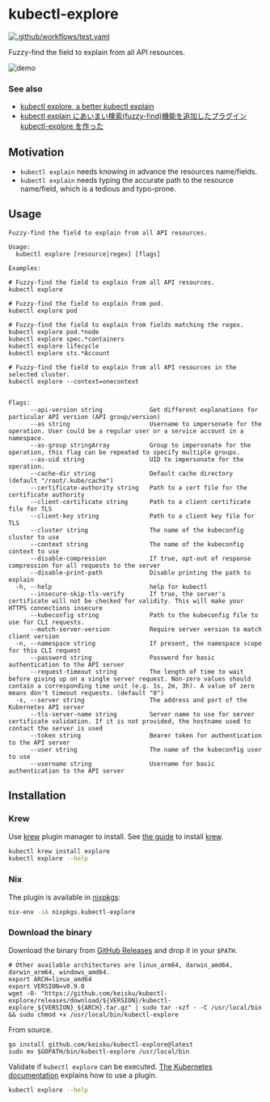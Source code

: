 # kubectl-explore

[![.github/workflows/test.yaml](https://github.com/keisku/kubectl-explore/actions/workflows/test.yaml/badge.svg)](https://github.com/keisku/kubectl-explore/actions/workflows/test.yaml)

Fuzzy-find the field to explain from all API resources.

![demo](./demo.gif)

### See also

- [kubectl explore, a better kubectl explain](https://keisku.medium.com/kubectl-explore-a-better-kubectl-explain-46a939fafe3a)
- [kubectl explain にあいまい検索(fuzzy-find)機能を追加したプラグイン kubectl-explore を作った](https://zenn.dev/kskumgk63/articles/d52be6c4a31bbb)

## Motivation

- `kubectl explain` needs knowing in advance the resources name/fields.
- `kubectl explain` needs typing the accurate path to the resource name/field, which is a tedious and typo-prone.

## Usage

```
Fuzzy-find the field to explain from all API resources.

Usage:
  kubectl explore [resource|regex] [flags]

Examples:

# Fuzzy-find the field to explain from all API resources.
kubectl explore

# Fuzzy-find the field to explain from pod.
kubectl explore pod

# Fuzzy-find the field to explain from fields matching the regex.
kubectl explore pod.*node
kubectl explore spec.*containers
kubectl explore lifecycle
kubectl explore sts.*Account

# Fuzzy-find the field to explain from all API resources in the selected cluster.
kubectl explore --context=onecontext


Flags:
      --api-version string             Get different explanations for particular API version (API group/version)
      --as string                      Username to impersonate for the operation. User could be a regular user or a service account in a namespace.
      --as-group stringArray           Group to impersonate for the operation, this flag can be repeated to specify multiple groups.
      --as-uid string                  UID to impersonate for the operation.
      --cache-dir string               Default cache directory (default "/root/.kube/cache")
      --certificate-authority string   Path to a cert file for the certificate authority
      --client-certificate string      Path to a client certificate file for TLS
      --client-key string              Path to a client key file for TLS
      --cluster string                 The name of the kubeconfig cluster to use
      --context string                 The name of the kubeconfig context to use
      --disable-compression            If true, opt-out of response compression for all requests to the server
      --disable-print-path             Disable printing the path to explain
  -h, --help                           help for kubectl
      --insecure-skip-tls-verify       If true, the server's certificate will not be checked for validity. This will make your HTTPS connections insecure
      --kubeconfig string              Path to the kubeconfig file to use for CLI requests.
      --match-server-version           Require server version to match client version
  -n, --namespace string               If present, the namespace scope for this CLI request
      --password string                Password for basic authentication to the API server
      --request-timeout string         The length of time to wait before giving up on a single server request. Non-zero values should contain a corresponding time unit (e.g. 1s, 2m, 3h). A value of zero means don't timeout requests. (default "0")
  -s, --server string                  The address and port of the Kubernetes API server
      --tls-server-name string         Server name to use for server certificate validation. If it is not provided, the hostname used to contact the server is used
      --token string                   Bearer token for authentication to the API server
      --user string                    The name of the kubeconfig user to use
      --username string                Username for basic authentication to the API server
```

## Installation

### Krew

Use [krew](https://krew.sigs.k8s.io/) plugin manager to install.
See [the guide](https://krew.sigs.k8s.io/docs/user-guide/setup/install/) to install [krew](https://krew.sigs.k8s.io/).

```bash
kubectl krew install explore
kubectl explore --help
```

### Nix

The plugin is available in [nixpkgs](https://search.nixos.org/packages?query=kubectl-explore):

```bash
nix-env -iA nixpkgs.kubectl-explore
```

### Download the binary

Download the binary from [GitHub Releases](https://github.com/keisku/kubectl-explore/releases) and drop it in your `$PATH`.

```shell
# Other available architectures are linux_arm64, darwin_amd64, darwin_arm64, windows_amd64.
export ARCH=linux_amd64
export VERSION=v0.9.0
wget -O- "https://github.com/keisku/kubectl-explore/releases/download/${VERSION}/kubectl-explore_${VERSION}_${ARCH}.tar.gz" | sudo tar -xzf - -C /usr/local/bin && sudo chmod +x /usr/local/bin/kubectl-explore
```

From source.

```shell
go install github.com/keisku/kubectl-explore@latest
sudo mv $GOPATH/bin/kubectl-explore /usr/local/bin
```

Validate if `kubectl explore` can be executed.
[The Kubernetes documentation](https://kubernetes.io/docs/tasks/extend-kubectl/kubectl-plugins/#using-a-plugin) explains how to use a plugin.

```bash
kubectl explore --help
```
